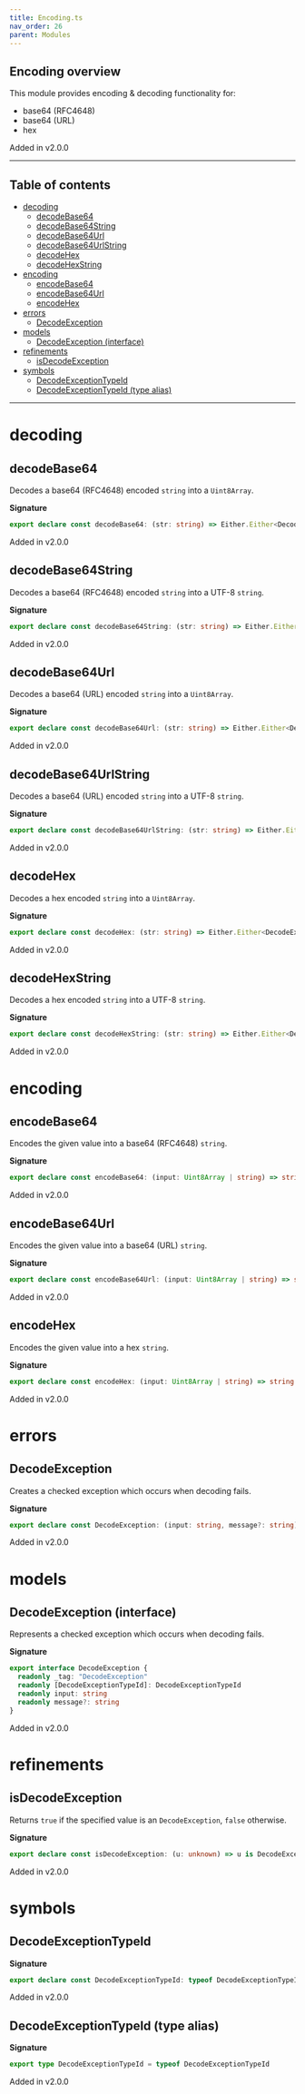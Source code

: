 ```yaml
---
title: Encoding.ts
nav_order: 26
parent: Modules
---
```


## Encoding overview

This module provides encoding & decoding functionality for:

- base64 (RFC4648)
- base64 (URL)
- hex

Added in v2.0.0

---

<h2 class="text-delta">Table of contents</h2>

- [decoding](#decoding)
  - [decodeBase64](#decodebase64)
  - [decodeBase64String](#decodebase64string)
  - [decodeBase64Url](#decodebase64url)
  - [decodeBase64UrlString](#decodebase64urlstring)
  - [decodeHex](#decodehex)
  - [decodeHexString](#decodehexstring)
- [encoding](#encoding)
  - [encodeBase64](#encodebase64)
  - [encodeBase64Url](#encodebase64url)
  - [encodeHex](#encodehex)
- [errors](#errors)
  - [DecodeException](#decodeexception)
- [models](#models)
  - [DecodeException (interface)](#decodeexception-interface)
- [refinements](#refinements)
  - [isDecodeException](#isdecodeexception)
- [symbols](#symbols)
  - [DecodeExceptionTypeId](#decodeexceptiontypeid)
  - [DecodeExceptionTypeId (type alias)](#decodeexceptiontypeid-type-alias)

---

# decoding

## decodeBase64

Decodes a base64 (RFC4648) encoded `string` into a `Uint8Array`.

**Signature**

```ts
export declare const decodeBase64: (str: string) => Either.Either<DecodeException, Uint8Array>
```

Added in v2.0.0

## decodeBase64String

Decodes a base64 (RFC4648) encoded `string` into a UTF-8 `string`.

**Signature**

```ts
export declare const decodeBase64String: (str: string) => Either.Either<DecodeException, string>
```

Added in v2.0.0

## decodeBase64Url

Decodes a base64 (URL) encoded `string` into a `Uint8Array`.

**Signature**

```ts
export declare const decodeBase64Url: (str: string) => Either.Either<DecodeException, Uint8Array>
```

Added in v2.0.0

## decodeBase64UrlString

Decodes a base64 (URL) encoded `string` into a UTF-8 `string`.

**Signature**

```ts
export declare const decodeBase64UrlString: (str: string) => Either.Either<DecodeException, string>
```

Added in v2.0.0

## decodeHex

Decodes a hex encoded `string` into a `Uint8Array`.

**Signature**

```ts
export declare const decodeHex: (str: string) => Either.Either<DecodeException, Uint8Array>
```

Added in v2.0.0

## decodeHexString

Decodes a hex encoded `string` into a UTF-8 `string`.

**Signature**

```ts
export declare const decodeHexString: (str: string) => Either.Either<DecodeException, string>
```

Added in v2.0.0

# encoding

## encodeBase64

Encodes the given value into a base64 (RFC4648) `string`.

**Signature**

```ts
export declare const encodeBase64: (input: Uint8Array | string) => string
```

Added in v2.0.0

## encodeBase64Url

Encodes the given value into a base64 (URL) `string`.

**Signature**

```ts
export declare const encodeBase64Url: (input: Uint8Array | string) => string
```

Added in v2.0.0

## encodeHex

Encodes the given value into a hex `string`.

**Signature**

```ts
export declare const encodeHex: (input: Uint8Array | string) => string
```

Added in v2.0.0

# errors

## DecodeException

Creates a checked exception which occurs when decoding fails.

**Signature**

```ts
export declare const DecodeException: (input: string, message?: string) => DecodeException
```

Added in v2.0.0

# models

## DecodeException (interface)

Represents a checked exception which occurs when decoding fails.

**Signature**

```ts
export interface DecodeException {
  readonly _tag: "DecodeException"
  readonly [DecodeExceptionTypeId]: DecodeExceptionTypeId
  readonly input: string
  readonly message?: string
}
```

Added in v2.0.0

# refinements

## isDecodeException

Returns `true` if the specified value is an `DecodeException`, `false` otherwise.

**Signature**

```ts
export declare const isDecodeException: (u: unknown) => u is DecodeException
```

Added in v2.0.0

# symbols

## DecodeExceptionTypeId

**Signature**

```ts
export declare const DecodeExceptionTypeId: typeof DecodeExceptionTypeId
```

Added in v2.0.0

## DecodeExceptionTypeId (type alias)

**Signature**

```ts
export type DecodeExceptionTypeId = typeof DecodeExceptionTypeId
```

Added in v2.0.0
